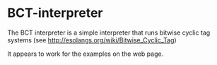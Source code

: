 # BCT-interpreter
The BCT interpreter is a simple interpreter that runs bitwise cyclic tag systems (see http://esolangs.org/wiki/Bitwise_Cyclic_Tag)

It appears to work for the examples on the web page.

